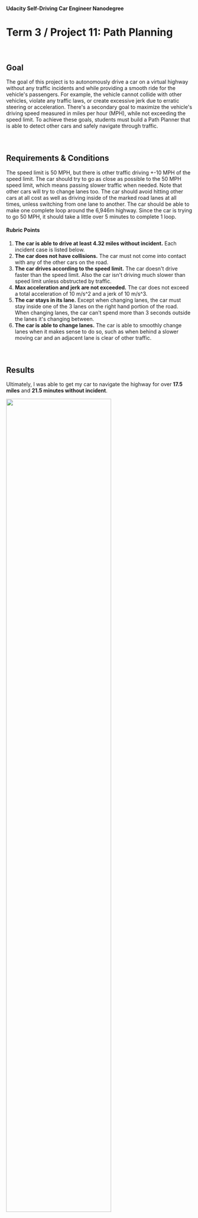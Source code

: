 #### Udacity Self-Driving Car Engineer Nanodegree

# Term 3 / Project 11: Path Planning


##### &nbsp;

## Goal
The goal of this project is to autonomously drive a car on a virtual highway without any traffic incidents and while providing a smooth ride for the vehicle's passengers. For example, the vehicle cannot collide with other vehicles, violate any traffic laws, or create excessive jerk due to erratic steering or acceleration. There's a secondary goal to maximize the vehicle's driving speed measured in miles per hour (MPH), while not exceeding the speed limit. To achieve these goals, students must build a Path Planner that is able to detect other cars and safely navigate through traffic.

##### &nbsp;

## Requirements & Conditions
The speed limit is 50 MPH, but there is other traffic driving +-10 MPH of the speed limit. The car should try to go as close as possible to the 50 MPH speed limit, which means passing slower traffic when needed. Note that other cars will try to change lanes too. The car should avoid hitting other cars at all cost as well as driving inside of the marked road lanes at all times, unless switching from one lane to another. The car should be able to make one complete loop around the 6,946m highway. Since the car is trying to go 50 MPH, it should take a little over 5 minutes to complete 1 loop.

#### Rubric Points
1. **The car is able to drive at least 4.32 miles without incident.** Each incident case is listed below.
1. **The car does not have collisions.** The car must not come into contact with any of the other cars on the road.
1. **The car drives according to the speed limit.** The car doesn't drive faster than the speed limit. Also the car isn't driving much slower than speed limit unless obstructed by traffic.
1. **Max acceleration and jerk are not exceeded.** The car does not exceed a total acceleration of 10 m/s^2 and a jerk of 10 m/s^3.
1. **The car stays in its lane.** Except when changing lanes, the car must stay inside one of the 3 lanes on the right hand portion of the road. When changing lanes, the car can't spend more than 3 seconds outside the lanes it's changing between.
1. **The car is able to change lanes.** The car is able to smoothly change lanes when it makes sense to do so, such as when behind a slower moving car and an adjacent lane is clear of other traffic.


##### &nbsp;

## Results
Ultimately, I was able to get my car to navigate the highway for over **17.5 miles** and **21.5 minutes without incident**.

<img src="results/best-score.png" width="75%" /></a>

[Here](https://youtu.be/3QYBQGf2RrE) is a video showing the results.

<a href="https://youtu.be/3QYBQGf2RrE"><img src="results/video-thumbnail.png" width="55%" /></a>

##### &nbsp;

## Approach
In building a path planner, there are many possible approaches with varying levels of complexity. I decided to keep my approach as simple as possible, while leveraging much of the starter code provided in the [project walkthrough.](https://youtu.be/7sI3VHFPP0w)

All of my code can be found in `main.cpp` from line [line 249](https://github.com/tommytracey/Udacity-CarND-Term3/blob/master/p11-path-planning/src/main.cpp#L249) to 436 (below the helper functions provided by Udacity). There are three main sections:

1. **Prediction** &mdash; leverage our car's localization data and the sensor fusion data to detect other cars and determine their relative positions.
2. **Behavior** &mdash; given the above predictions, determine if and when our car should change lanes so that it can safely but efficiently navigate through traffic.
3. **Trajectory** &mdash; given the above predictions and behavior model, calculate our car's path and feed it to the simulator.

##### &nbsp;

### Prediction

##### Data Provided
The map of the highway is in data/highway_map.txt. Each waypoint in the list contains `[x,y,s,dx,dy]` values. `x` and `y` are the waypoint's map coordinate position, the `s` value is the distance along the road to get to that waypoint in meters, the `dx` and `dy` values define the unit normal vector pointing outward of the highway loop.

The highway's waypoints loop around so the Frenet `s` value distance along the road goes from 0 to 6945.554.

Our car's localization data ([line 230](https://github.com/tommytracey/Udacity-CarND-Term3/blob/master/p11-path-planning/src/main.cpp#L230)):

```c++
  double car_x = j[1]["x"];  // Cartesian map coordinates
  double car_y = j[1]["y"];  // Cartesian map coordinates
  double car_s = j[1]["s"];  // Frenet coordinate, longitudinal distance from track start 0
  double car_d = j[1]["d"];  // Frenet coordinate, lateral distance from road median 0
  double car_yaw = j[1]["yaw"];  // steering angle / heading
  double car_speed = j[1]["speed"];
```
##### &nbsp;

The sensor fusion data provides a list of all other cars on our side of the road. Data for each car is a one dimensional vector: `[id, x, y, vx, vy, s, d]`. Note that `vx` and `vy` represent the car's velocity. All other variables are the same as the localization inputs.
```c++
auto sensor_fusion = j[1]["sensor_fusion"];
```
##### &nbsp;

With this data in hand, we can now calculate the longitudinal (`s`) and lateral (`d`) distances for other cars on the road and which lane they're in relative to ours.

First we need to initialize our own lane and velocity ([line 205](https://github.com/tommytracey/Udacity-CarND-Term3/blob/master/p11-path-planning/src/main.cpp#L205)):

```c++
// by default our car starts in lane 1
int lane = 1;

// initialize our reference velocity
double ref_vel = 0.0; // mph
```

##### &nbsp;

Based on `d` we can determine which lane each car is in ([line 258](https://github.com/tommytracey/Udacity-CarND-Term3/blob/master/p11-path-planning/src/main.cpp#L258)):


```c++
// initialize lane identifiers for other cars
bool car_ahead = false;
bool car_left = false;
bool car_right = false;

// which lane is the other car in
for (int i = 0; i < sensor_fusion.size(); i++) {
  float d = sensor_fusion[i][6];
  int car_lane;

  if (d >= 0 && d < 4) {
    car_lane = 0;  // left lane
  } else if (d >= 4 && d < 8) {
    car_lane = 1;  // middle lane
  } else if (d >= 8 && d <= 12) {
    car_lane = 2;  // right lane
  } else {
    continue;
  }
```

##### &nbsp;

We can then use the remaining fusion data to calculate each of the other car's positions (`s`).

```c++
// other car's velocity, speed, and position
double vx = sensor_fusion[i][3];
double vy = sensor_fusion[i][4];
double check_speed = sqrt(vx*vx + vy*vy);
double check_car_s = sensor_fusion[i][5];

// car s position after executing previous trajectory
check_car_s += ((double)prev_size*0.02*check_speed);
```

##### &nbsp;

<img src="results/arrow2.png" width="40%" /></a>

#### This is where things get interesting.

Now that we have `s` and `d` for the other cars, we need to determine if any of the cars are within some minimum distance in our lane or an adjacent lane. The values you set for these distances will significantly impact how aggressively your car navigates through traffic. After several iterations, I ultimately settled on the distance gap parameters below (also [line 287](https://github.com/tommytracey/Udacity-CarND-Term3/blob/master/p11-path-planning/src/main.cpp#L287)).

To summarize, the model identifies:
* a `car_ahead` if there is a car in my lane less than 20m ahead
* a `car_left` if there is a car in the lane to my left that is less than 60m ahead _and_ less than 5m behind my car.
* a `car_right` if there is a car in the lane to my right that is less than 60m ahead _and_ less than 5m behind my car.

```c++
// minimum distance gaps between our car and other cars
int gap_ahead_my_lane = 20; // m
int gap_ahead_oth_lane = 60; // m
int gap_behind = 5; // m

// determine if other car is within minimum distance gaps
if (car_lane == lane) {
  car_ahead |= (check_car_s > car_s) && ((check_car_s - car_s) < gap_ahead_my_lane);
} else if (lane - car_lane == 1) {
  car_left |= ((check_car_s + gap_behind) > car_s ) && ((check_car_s - gap_ahead_oth_lane) < car_s);
} else if (lane - car_lane == -1) {
  car_right |= ((check_car_s + gap_behind) > car_s ) && ((check_car_s - gap_ahead_oth_lane) < car_s);
}
```

##### &nbsp;

### Behavior

The basic strategy with choosing the above parameters is to make sure there is adequate room in either the left or right lane to pass the car ahead of me. This allows my car to more intelligently chose whether to pass on the left or right.

Also, the model is quite aggressive in that it allows my car to cut in front of other cars even if they're only 5m behind me. If you watch [the video](https://youtu.be/3QYBQGf2RrE?t=53s), you can see how this allows my car to navigate through tight spaces and avoid getting stuck in traffic. However, there is a safety risk. My car is more likely to cut in front of another car and cause a collision from behind. In real life this would be a huge concern and you'd want to set the `gap_behind` value higher. But in this simulation I found the risk of getting rear-ended was quite rare, so I kept this parameter at 5m.

Now equipped with the positions of the other cars, I can model my car's behavior according to the above strategy ([line 302](https://github.com/tommytracey/Udacity-CarND-Term3/blob/master/p11-path-planning/src/main.cpp#L302)):

```c++
// Behavior: modulate car to avoid collisions

double acc = 0.224;  // accelleration increment
double max_speed = 49.8;  // mph

// when there's a car ahead
if (car_ahead) {
  // if left lane is free, change to left lane
  if (lane > 0 && !car_left) {
  lane--;
  // otherwise if right lane is free, change to right lane
  } else if (lane < 2 && !car_right) {
    lane++;
  } else {
    // if left and right lanes are blocked then slow down
    ref_vel -= acc;
  }
// if there isn't a car ahead
} else {
  if (lane != 1) {
    // move back to the center lane if it's clear
    if ((lane == 0 && !car_right) || (lane == 2 && !car_left)) {
      lane = 1;
    }
  }
  // increase speed (up to speed limit)
  if (ref_vel < max_speed) {
    ref_vel += acc;
  }
}
```

##### &nbsp;

### Trajectory
The final task is to calculate an optimal trajectory based on the car's lane target, speed, coordinates, and most recent path points.

Here are the basic steps:
1. Transform the waypoints from map coordinates (x,y) into the vehicle space (s,d).
1. Repurpose the last two points of the previous trajectory. If there isn't a previous trajectory then we use the car's most recent position in conjunction three distant points.
1. Initialize the spline calculation. To simplify the math, the coordinates are transformed (shift and rotation) to local car coordinates.
1. Previous trajectory points are copied to the new trajectory to  maintain continuity.
1. The remaining trajectory points are calculated by evaluating the spline and then transforming the output coordinates back to map coordinates.

You can view the code for this sequence of steps starting at [line 333 of main.cpp](https://github.com/tommytracey/Udacity-CarND-Term3/blob/master/p11-path-planning/src/main.cpp#L333).

##### &nbsp;

### Future Improvements
Ultimately, this is a simplistic approach that works well in a simulated driving environment that isn't terribly dynamic. Trying to extend this path planner to a more stochastic environment (such as an urban setting) would require many improvements.
* Finite state machine that accommodates greater complexity with a more comprehensive set of driving actions and states.
* Cost functions that reward/penalize a broader set of environment variables in order to determine the optimal path (e.g. the relative speed of an vehicle approaching in the next lane prior to a lane change).
* Localization of other objects (not just cars) using sensor fusion.

##### &nbsp;

---

# Project Starter Code
In case you want to run this project yourself, below is the project starter code. This repository contains all the code needed to complete the final project for the Localization course in Udacity's Self-Driving Car Nanodegree.

### Simulator.
You can download the Term3 Simulator which contains the Path Planning Project from the [releases tab (https://github.com/udacity/self-driving-car-sim/releases/tag/T3_v1.2).

## Basic Build Instructions

1. Clone this repo.
2. Make a build directory: `mkdir build && cd build`
3. Compile: `cmake .. && make`
4. Run it: `./path_planning`.

Here is the data provided from the Simulator to the C++ Program

#### Main car's localization Data (No Noise)

["x"] The car's x position in map coordinates

["y"] The car's y position in map coordinates

["s"] The car's s position in frenet coordinates

["d"] The car's d position in frenet coordinates

["yaw"] The car's yaw angle in the map

["speed"] The car's speed in MPH

#### Previous path data given to the Planner

//Note: Return the previous list but with processed points removed, can be a nice tool to show how far along
the path has processed since last time.

["previous_path_x"] The previous list of x points previously given to the simulator

["previous_path_y"] The previous list of y points previously given to the simulator

#### Previous path's end s and d values

["end_path_s"] The previous list's last point's frenet s value

["end_path_d"] The previous list's last point's frenet d value

#### Sensor Fusion Data, a list of all other car's attributes on the same side of the road. (No Noise)

["sensor_fusion"] A 2d vector of cars and then that car's [car's unique ID, car's x position in map coordinates, car's y position in map coordinates, car's x velocity in m/s, car's y velocity in m/s, car's s position in frenet coordinates, car's d position in frenet coordinates.

## Details

1. The car uses a perfect controller and will visit every (x,y) point it recieves in the list every .02 seconds. The units for the (x,y) points are in meters and the spacing of the points determines the speed of the car. The vector going from a point to the next point in the list dictates the angle of the car. Acceleration both in the tangential and normal directions is measured along with the jerk, the rate of change of total Acceleration. The (x,y) point paths that the planner recieves should not have a total acceleration that goes over 10 m/s^2, also the jerk should not go over 50 m/s^3. (NOTE: As this is BETA, these requirements might change. Also currently jerk is over a .02 second interval, it would probably be better to average total acceleration over 1 second and measure jerk from that.

2. There will be some latency between the simulator running and the path planner returning a path, with optimized code usually its not very long maybe just 1-3 time steps. During this delay the simulator will continue using points that it was last given, because of this its a good idea to store the last points you have used so you can have a smooth transition. previous_path_x, and previous_path_y can be helpful for this transition since they show the last points given to the simulator controller with the processed points already removed. You would either return a path that extends this previous path or make sure to create a new path that has a smooth transition with this last path.

## Tips

A really helpful resource for doing this project and creating smooth trajectories was using http://kluge.in-chemnitz.de/opensource/spline/, the spline function is in a single hearder file is really easy to use.

---

## Dependencies

* cmake >= 3.5
  * All OSes: [click here for installation instructions](https://cmake.org/install/)
* make >= 4.1
  * Linux: make is installed by default on most Linux distros
  * Mac: [install Xcode command line tools to get make](https://developer.apple.com/xcode/features/)
  * Windows: [Click here for installation instructions](http://gnuwin32.sourceforge.net/packages/make.htm)
* gcc/g++ >= 5.4
  * Linux: gcc / g++ is installed by default on most Linux distros
  * Mac: same deal as make - [install Xcode command line tools]((https://developer.apple.com/xcode/features/)
  * Windows: recommend using [MinGW](http://www.mingw.org/)
* [uWebSockets](https://github.com/uWebSockets/uWebSockets)
  * Run either `install-mac.sh` or `install-ubuntu.sh`.
  * If you install from source, checkout to commit `e94b6e1`, i.e.
    ```
    git clone https://github.com/uWebSockets/uWebSockets
    cd uWebSockets
    git checkout e94b6e1
    ```

## Editor Settings

We've purposefully kept editor configuration files out of this repo in order to
keep it as simple and environment agnostic as possible. However, we recommend
using the following settings:

* indent using spaces
* set tab width to 2 spaces (keeps the matrices in source code aligned)

## Code Style

Please (do your best to) stick to [Google's C++ style guide](https://google.github.io/styleguide/cppguide.html).

## Project Instructions and Rubric

Note: regardless of the changes you make, your project must be buildable using
cmake and make!


## Call for IDE Profiles Pull Requests

Help your fellow students!

We decided to create Makefiles with cmake to keep this project as platform
agnostic as possible. Similarly, we omitted IDE profiles in order to ensure
that students don't feel pressured to use one IDE or another.

However! I'd love to help people get up and running with their IDEs of choice.
If you've created a profile for an IDE that you think other students would
appreciate, we'd love to have you add the requisite profile files and
instructions to ide_profiles/. For example if you wanted to add a VS Code
profile, you'd add:

* /ide_profiles/vscode/.vscode
* /ide_profiles/vscode/README.md

The README should explain what the profile does, how to take advantage of it,
and how to install it.

Frankly, I've never been involved in a project with multiple IDE profiles
before. I believe the best way to handle this would be to keep them out of the
repo root to avoid clutter. My expectation is that most profiles will include
instructions to copy files to a new location to get picked up by the IDE, but
that's just a guess.

One last note here: regardless of the IDE used, every submitted project must
still be compilable with cmake and make./

## How to write a README
A well written README file can enhance your project and portfolio.  Develop your abilities to create professional README files by completing [this free course](https://www.udacity.com/course/writing-readmes--ud777).

